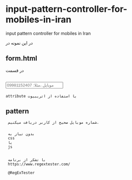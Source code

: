 # input-pattern-controller-for-mobiles-in-iran
input pattern controller for mobiles in Iran

در این نمونه در

##  form.html
 
 در قسمت
 
## <input type="tel" class="form-control" name="phone" value="" pattern="09(0[1-2]|[0-9][0-9]|3[0-9]|2[0-1])-?[0-9]{3}-?[0-9]{4}" placeholder="موبایل ،مثلا: 09981152407" required>
 
 
    attribute با استفاده از اتریبیوت 
     
##   pattern

     شماره موبایل صحیح از کاربر دریافت میکنیم.
   
   ###
     
     بدون نیاز به 
     css
     یا
     js
     
     
     با تشکر از برنامه
     https://www.regextester.com/
     
     @RegExTester
     
